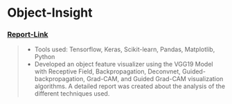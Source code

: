 # Object-Insight

### [Report-Link](https://docs.google.com/document/d/1wvuCKaUOvUbtLJME_SyRolhpWh4IZ_ewfyxYrHk_N4o/edit?usp=sharing)

> - Tools used: Tensorflow, Keras, Scikit-learn, Pandas, Matplotlib, Python
> - Developed an object feature visualizer using the VGG19 Model with Receptive Field, Backpropagation,
>   Deconvnet, Guided-backpropagation, Grad-CAM, and Guided Grad-CAM visualization algorithms. A detailed
>   report was created about the analysis of the different techniques used.
